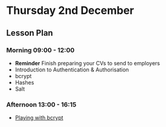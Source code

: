 # Thursday 2nd December

## Lesson Plan

### Morning 09:00 - 12:00

+ **Reminder** Finish preparing your CVs to send to employers
+ Introduction to Authentication & Authorisation
+ bcrypt
+ Hashes
+ Salt

### Afternoon 13:00 - 16:15

+ [Playing with bcrypt](https://github.com/FrancoSpeziali/security-playing-with-bcrypt)
